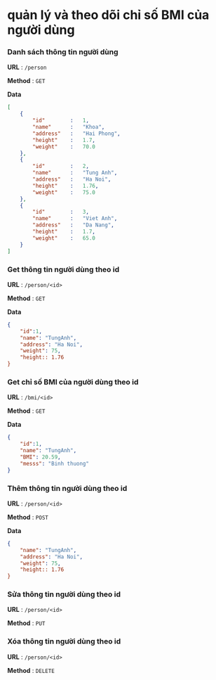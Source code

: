 # quản lý và theo dõi chỉ số BMI của người dùng

### Danh sách thông tin người dùng

**URL** : `/person`

**Method** : `GET`

**Data**

```json
[
    {
        "id"        :   1,
        "name"      :   "Khoa",
        "address"   :   "Hai Phong",
        "height"    :   1.7,
        "weight"    :   70.0
    },
    {
        "id"        :   2,
        "name"      :   "Tung Anh",
        "address"   :   "Ha Noi",
        "height"    :   1.76,
        "weight"    :   75.0
    },
    {
        "id"        :   3,
        "name"      :   "Viet Anh",
        "address"   :   "Da Nang",
        "height"    :   1.7,
        "weight"    :   65.0
    }
]
```

### Get thông tin người dùng theo id

**URL** : `/person/<id>`

**Method** : `GET`

**Data**

```json
{
    "id":1,
    "name": "TungAnh",
    "address": "Ha Noi",
    "weight": 75,
    "height:: 1.76
}
```

### Get chỉ số BMI của người dùng theo id

**URL** : `/bmi/<id>`

**Method** : `GET`

**Data**

```json
{
    "id":1,
    "name": "TungAnh",
    "BMI": 20.59,
    "messs": "Binh thuong"
}
```



### Thêm thông tin người dùng theo id

**URL** : `/person/<id>`

**Method** : `POST`

**Data**

```json
{
    "name": "TungAnh",
    "address": "Ha Noi",
    "weight": 75,
    "height:: 1.76
}
```


### Sửa thông tin người dùng theo id

**URL** : `/person/<id>`

**Method** : `PUT`


### Xóa thông tin người dùng theo id

**URL** : `/person/<id>`

**Method** : `DELETE`




